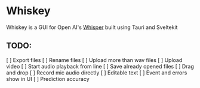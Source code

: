 # Whiskey
Whiskey is a GUI for Open AI's [Whisper](https://openai.com/blog/whisper/) built using Tauri and Sveltekit

## TODO: 
[ ] Export files 
[ ] Rename files 
[ ] Upload more than wav files
[ ] Upload video
[ ] Start audio playback from line
[ ] Save already opened files
[ ] Drag and drop
[ ] Record mic audio directly
[ ] Editable text 
[ ] Event and errors show in UI 
[ ] Prediction accuracy 